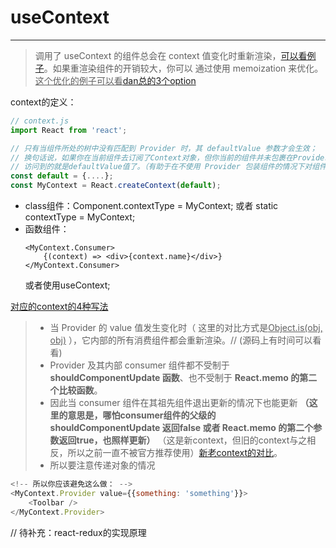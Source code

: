 # useContext

----

> 调用了 useContext 的组件总会在 context 值变化时重新渲染，[可以看例子](https://codesandbox.io/s/usecontextyureactmemo-3tgoz?file=/src/App.js)。如果重渲染组件的开销较大，你可以 通过使用 memoization 来优化。<u>这个优化的例子可以看</u>[dan总的3个option](https://github.com/facebook/react/issues/15156)

context的定义：
```javascript
// context.js
import React from 'react';

// 只有当组件所处的树中没有匹配到 Provider 时，其 defaultValue 参数才会生效；
// 换句话说，如果你在当前组件去订阅了Context对象，但你当前的组件并未包裹在Provider下，
// 访问到的就是defaultValue值了。（有助于在不使用 Provider 包装组件的情况下对组件进行测试）
const default = {....};
const MyContext = React.createContext(default);
```

 - class组件：Component.contextType = MyContext; 或者 static contextType = MyContext;
 - 函数组件：
    ```
    <MyContext.Consumer>
        {(context) => <div>{context.name}</div>}
    </MyContext.Consumer>
    ```
    或者使用useContext;

[对应的context的4种写法](https://codesandbox.io/s/contextheusecontext-o05ol?file=/src/App.js)


> * 当 Provider 的 value 值发生变化时（ 这里的对比方式是<u>Object.is(obj, obj)</u> ），它内部的所有消费组件都会重新渲染。// (源码上有时间可以看看)
> * Provider 及其内部 consumer 组件都不受制于 **shouldComponentUpdate 函数**、也不受制于 **React.memo 的第二个比较函数**。
> * 因此当 consumer 组件在其祖先组件退出更新的情况下也能更新 **（这里的意思是，哪怕consumer组件的父级的 shouldComponentUpdate 返回false 或者 React.memo 的第二个参数返回true，也照样更新）** （这是新context，但旧的context与之相反，所以之前一直不被官方推荐使用）[新老context的对比](https://juejin.cn/post/6907546624441090055)。
> * 所以要注意传递对象的情况

```javascript
<!-- 所以你应该避免这么做： -->
<MyContext.Provider value={{something: 'something'}}>
    <Toolbar />
</MyContext.Provider>
```

// 待补充：react-redux的实现原理
<!-- 这个时候你可能会想到react-redux是怎么做的： -->

<!-- [新老context的API对比]https://juejin.cn/post/6844903683931504647 -->


